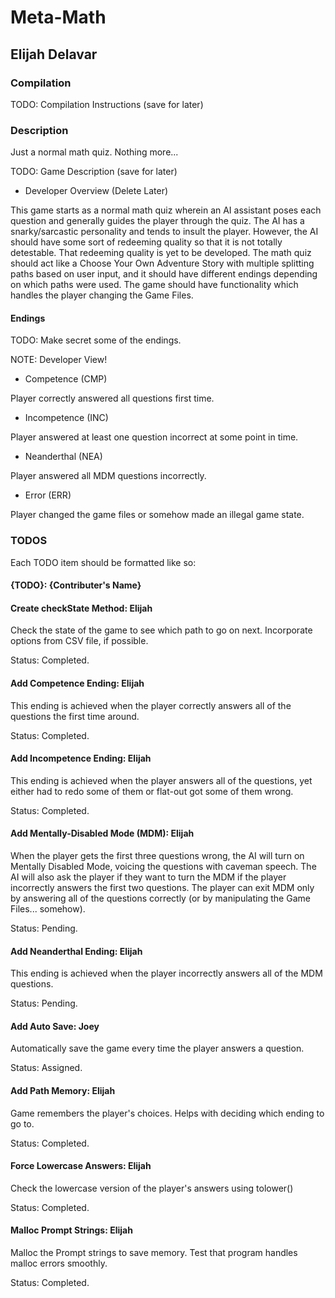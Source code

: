 # Meta-Math

## Elijah Delavar

### Compilation

TODO: Compilation Instructions (save for later)

### Description

Just a normal math quiz.  Nothing more...

TODO: Game Description (save for later)

- Developer Overview (Delete Later)

This game starts as a normal math quiz wherein an AI assistant poses each question
    and generally guides the player through the quiz.
The AI has a snarky/sarcastic personality and tends to insult the player.
However, the AI should have some sort of redeeming quality so that it is 
    not totally detestable.
That redeeming quality is yet to be developed.
The math quiz should act like a Choose Your Own Adventure Story with multiple
    splitting paths based on user input, and it should have different endings
    depending on which paths were used.
The game should have functionality which handles the player changing the Game Files.

#### Endings

TODO: Make secret some of the endings.

NOTE: Developer View!

- Competence    (CMP)

Player correctly answered all questions first time.

- Incompetence  (INC)

Player answered at least one question incorrect at some point in time.

- Neanderthal   (NEA)

Player answered all MDM questions incorrectly.

- Error         (ERR)

Player changed the game files or somehow made an illegal game state.

### TODOS

Each TODO item should be formatted like so:
#### {TODO}: {Contributer's Name}

#### Create checkState Method: Elijah

Check the state of the game to see which path to go on next.
Incorporate options from CSV file, if possible.

Status: Completed.

#### Add Competence Ending: Elijah

This ending is achieved when the player correctly answers
    all of the questions the first time around.

Status: Completed.

#### Add Incompetence Ending: Elijah

This ending is achieved when the player answers all of the
    questions, yet either had to redo some of them or
    flat-out got some of them wrong.

Status: Completed.

#### Add Mentally-Disabled Mode (MDM): Elijah

When the player gets the first three questions wrong,
    the AI will turn on Mentally Disabled Mode,
    voicing the questions with caveman speech.
The AI will also ask the player if they want to turn
    the MDM if the player incorrectly answers the first
    two questions.
The player can exit MDM only by answering all of the
    questions correctly (or by manipulating the Game
    Files... somehow).

Status: Pending.

#### Add Neanderthal Ending: Elijah

This ending is achieved when the player incorrectly answers
    all of the MDM questions.

Status: Pending.

#### Add Auto Save: Joey

Automatically save the game every time the player answers a
    question.

Status: Assigned.

#### Add Path Memory: Elijah

Game remembers the player's choices.
Helps with deciding which ending to go to.

Status: Completed.

#### Force Lowercase Answers: Elijah

Check the lowercase version of the player's answers using tolower()

Status: Completed.

#### Malloc Prompt Strings: Elijah

Malloc the Prompt strings to save memory.
Test that program handles malloc errors smoothly.

Status: Completed.
